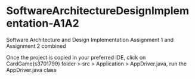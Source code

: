 # SoftwareArchitectureDesignImplementation-A1A2
Software Architecture and Design Implementation Assignment 1 and Assignment 2 combined

Once the project is copied in your preferred IDE, click on CardGame(s3701799) folder > src > Application > AppDriver.java, run the AppDriver.java class
